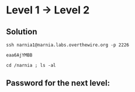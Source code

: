 # Level 1 → Level 2

## Solution
```
ssh narnia1@narnia.labs.overthewire.org -p 2226
```
```
eaa6AjYMBB
```
```
cd /narnia ; ls -al
```

## Password for the next level:
```

```
